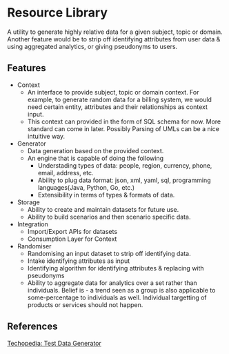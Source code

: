 # Resource Library
A utility to generate highly relative data for a given subject, topic or domain. Another feature would be to strip off identifying attributes from user data & using aggregated analytics, or giving pseudonyms to users.

## Features
- Context
    - An interface to provide subject, topic or domain context. For example, to generate random data for a billing system, we would need certain entity, attributes and their relationships as context input.
    - This context can provided in the form of SQL schema for now. More standard can come in later. Possibly Parsing of UMLs can be a nice intuitive way.
- Generator
    - Data generation based on the provided context.
    - An engine that is capable of doing the following
        - Understading types of data: people, region, currency, phone, email, address, etc.
        - Ability to plug data format: json, xml, yaml, sql, programming languages(Java, Python, Go, etc.)
        - Extensibility in terms of types & formats of data.
- Storage
    - Ability to create and maintain datasets for future use.
    - Ability to build scenarios and then scenario specific data.
- Integration
    - Import/Export APIs for datasets
    - Consumption Layer for Context
- Randomiser
    - Randomising an input dataset to strip off identifying data.
    - Intake identifying attributes as input
    - Identifying algorithm for identifying attributes & replacing with pseudonyms
    - Ability to aggregate data for analytics over a set rather than individuals. Belief is - a trend seen as a group is also applicable to some-percentage to individuals as well. Individual targetting of products or services should not happen.

## References
[Techopedia: Test Data Generator](https://www.techopedia.com/definition/30405/test-data-generator#:~:text=A%20test%20data%20generator%20is,to%20create%20a%20desired%20result)
